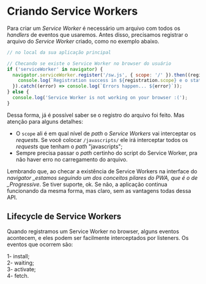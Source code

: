 # Criando Service Workers

Para criar um _Service Worker_ é necessário um arquivo com todos os _handlers_ de eventos que usaremos. Antes disso, precisamos registrar o arquivo do _Service Worker_ criado, como no exemplo abaixo.

```js
// no local da sua aplicação principal

// Checando se existe o Service Worker no browser do usuário
if ('serviceWorker' in navigator) {
  navigator.serviceWorker.register('/sw.js', { scope: '/' }).then((registration) => {
    console.log(`Registration success in ${registration.scope} e o status é ${registration.state}`);
  }).catch((error) => console.log(`Errors happen... ${error}`));
} else {
  console.log('Service Worker is not working on your browser :(');
}
```

Dessa forma, já é possível saber se o registro do arquivo foi feito. Mas atenção para alguns detalhes:

* O `scope` ali é em qual nível de _path_ o _Service Workers_ vai interceptar os _requests_. Se você colocar `/javascripts/` ele irá interceptar todos os _requests_ que tenham o _path_ "javascripts";
* Sempre precisa passar o _path_ certinho do script do Service Worker, pra não haver erro no carregamento do arquivo.

Lembrando que, ao checar a existência de Service Workers na interface do _navigator \_estamos seguindo um dos conceitos pilares do PWA, que é o de \_Progressive_. Se tiver suporte, ok. Se não, a aplicação continua funcionando da mesma forma, mas claro, sem as vantagens todas dessa API.

## Lifecycle de Service Workers

Quando registramos um Service Worker no browser, alguns eventos acontecem, e eles podem ser facilmente interceptados por listeners. Os eventos que ocorrem são:

1- install;  
2- waiting;  
3- activate;  
4- fetch.



